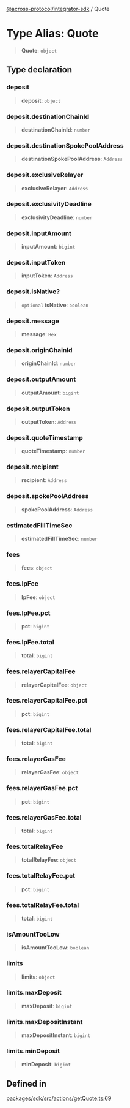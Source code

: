 [@across-protocol/integrator-sdk](../README.md) / Quote

# Type Alias: Quote

> **Quote**: `object`

## Type declaration

### deposit

> **deposit**: `object`

### deposit.destinationChainId

> **destinationChainId**: `number`

### deposit.destinationSpokePoolAddress

> **destinationSpokePoolAddress**: `Address`

### deposit.exclusiveRelayer

> **exclusiveRelayer**: `Address`

### deposit.exclusivityDeadline

> **exclusivityDeadline**: `number`

### deposit.inputAmount

> **inputAmount**: `bigint`

### deposit.inputToken

> **inputToken**: `Address`

### deposit.isNative?

> `optional` **isNative**: `boolean`

### deposit.message

> **message**: `Hex`

### deposit.originChainId

> **originChainId**: `number`

### deposit.outputAmount

> **outputAmount**: `bigint`

### deposit.outputToken

> **outputToken**: `Address`

### deposit.quoteTimestamp

> **quoteTimestamp**: `number`

### deposit.recipient

> **recipient**: `Address`

### deposit.spokePoolAddress

> **spokePoolAddress**: `Address`

### estimatedFillTimeSec

> **estimatedFillTimeSec**: `number`

### fees

> **fees**: `object`

### fees.lpFee

> **lpFee**: `object`

### fees.lpFee.pct

> **pct**: `bigint`

### fees.lpFee.total

> **total**: `bigint`

### fees.relayerCapitalFee

> **relayerCapitalFee**: `object`

### fees.relayerCapitalFee.pct

> **pct**: `bigint`

### fees.relayerCapitalFee.total

> **total**: `bigint`

### fees.relayerGasFee

> **relayerGasFee**: `object`

### fees.relayerGasFee.pct

> **pct**: `bigint`

### fees.relayerGasFee.total

> **total**: `bigint`

### fees.totalRelayFee

> **totalRelayFee**: `object`

### fees.totalRelayFee.pct

> **pct**: `bigint`

### fees.totalRelayFee.total

> **total**: `bigint`

### isAmountTooLow

> **isAmountTooLow**: `boolean`

### limits

> **limits**: `object`

### limits.maxDeposit

> **maxDeposit**: `bigint`

### limits.maxDepositInstant

> **maxDepositInstant**: `bigint`

### limits.minDeposit

> **minDeposit**: `bigint`

## Defined in

[packages/sdk/src/actions/getQuote.ts:69](https://github.com/across-protocol/toolkit/blob/291e746cb19cfa8d76835b72ba70acec1a2f9971/packages/sdk/src/actions/getQuote.ts#L69)

